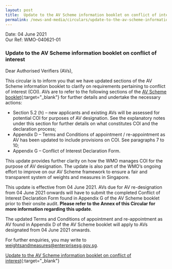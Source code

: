 ```yaml
---
layout: post
title:  Update to the AV Scheme information booklet on conflict of interest
permalink: /news-and-media/circulars/update-to-the-av-scheme-information-booklet-on-conflict-of-interest
---
```


Date: 04 June 2021\
Our Ref: WMO-040621-01

### Update to the AV Scheme information booklet on conflict of interest

Dear Authorised Verifiers (AVs),

This circular is to inform you that we have updated sections of the AV Scheme information booklet to clarify on requirements pertaining to conflict of interest (COI). 
AVs are to refer to the following sections of the [AV Scheme booklet][1]{:target="_blank"} for further details and undertake the necessary actions:

[1]:/files/businesses/av_scheme_info_booklet.pdf

- Section 5.2 (h) – new applicants and existing AVs will be assessed for potential COI for purposes of AV designation. See the explanatory notes 
under this section for further details on what constitutes COI and the declaration process;
- Appendix D – Terms and Conditions of appointment / re-appointment as AV has been updated to include provisions on COI. See paragraphs 7 to 10;
- Appendix G – Conflict of Interest Declaration Form.

This update provides further clarity on how the WMO manages COI for the purpose of AV designation. The update is also part of the WMO’s ongoing effort to improve on our AV Scheme framework to ensure a fair and transparent system of weights and measures in Singapore. 

This update is effective from 04 June 2021. AVs due for AV re-designation from 04 June 2021 onwards will have to submit the completed Conflict of Interest 
Declaration Form found in Appendix G of the AV Scheme booklet prior to their onsite audit. **Please refer to the Annex of this Circular for more information regarding 
this update**.

The updated Terms and Conditions of appointment and re-appointment as AV found in Appendix D of the AV Scheme booklet will apply to AVs designated from 04
June 2021 onwards.

For further enquiries, you may write to <weightsandmeasures@enterprisesg.gov.sg>.

[Update to the AV Scheme information booklet on conflict of interest](/news-and-media/circulars/wmo-circular-040621-01.pdf){:target="_blank"}





